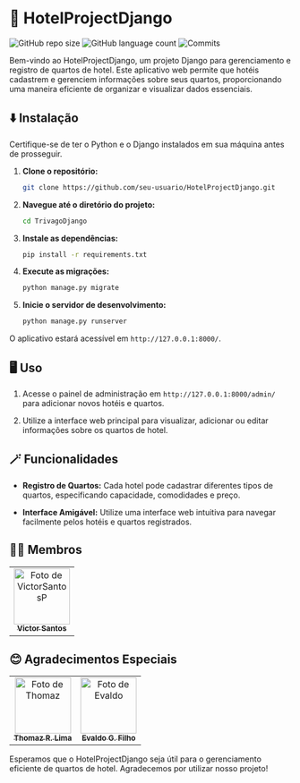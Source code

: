 # 🏨 HotelProjectDjango

![GitHub repo size](https://img.shields.io/github/repo-size/VictorSantosP/HotelProjectDjango?style=flat)
![GitHub language count](https://img.shields.io/github/languages/count/VictorSantosP/HotelProjectDjango?style=flat&logo=python)
![Commits](https://img.shields.io/github/commit-activity/t/VictorSantosP/HotelProjectDjango?style=flat&logo=github)

Bem-vindo ao HotelProjectDjango, um projeto Django para gerenciamento e registro de quartos de hotel. Este aplicativo web permite que hotéis cadastrem e gerenciem informações sobre seus quartos, proporcionando uma maneira eficiente de organizar e visualizar dados essenciais.

## ⬇️ Instalação

Certifique-se de ter o Python e o Django instalados em sua máquina antes de prosseguir.

1. **Clone o repositório:**

    ```bash
    git clone https://github.com/seu-usuario/HotelProjectDjango.git
    ```

2. **Navegue até o diretório do projeto:**

    ```bash
    cd TrivagoDjango
    ```

3. **Instale as dependências:**

    ```bash
    pip install -r requirements.txt
    ```

4. **Execute as migrações:**

    ```bash
    python manage.py migrate
    ```

5. **Inicie o servidor de desenvolvimento:**

    ```bash
    python manage.py runserver
    ```

O aplicativo estará acessível em `http://127.0.0.1:8000/`.

## 🖥️ Uso

1. Acesse o painel de administração em `http://127.0.0.1:8000/admin/` para adicionar novos hotéis e quartos.

2. Utilize a interface web principal para visualizar, adicionar ou editar informações sobre os quartos de hotel.

## 🪄 Funcionalidades

- **Registro de Quartos:** Cada hotel pode cadastrar diferentes tipos de quartos, especificando capacidade, comodidades e preço.

- **Interface Amigável:** Utilize uma interface web intuitiva para navegar facilmente pelos hotéis e quartos registrados.

## 👩‍💻 Membros

<table>
  <tr>
    <td align="center">
      <a href="https://github.com/VictorSantosP">
        <img src="https://avatars3.githubusercontent.com/VictorSantosP" width="100px;" alt="Foto de VictorSantosP"/><br>
        <sub>
          <b>Victor Santos</b>
        </sub>
      </a>
    </td>
  </tr>
</table>

## 😊 Agradecimentos Especiais

<table>
  <tr>
    <td align="center">
      <a href="https://github.com/Thomazrlima">
        <img src="https://avatars3.githubusercontent.com/Thomazrlima" width="100px;" alt="Foto de Thomaz"/><br>
        <sub>
          <b>Thomaz R. Lima</b>
        </sub>
      </a>
    </td>
    <td align="center">
      <a href="https://github.com/evaldocunhaf">
        <img src="https://avatars3.githubusercontent.com/evaldocunhaf" width="100px;" alt="Foto de Evaldo"/><br>
        <sub>
          <b>Evaldo G. Filho</b>
        </sub>
      </a>
    </td>
  </tr>
</table>

Esperamos que o HotelProjectDjango seja útil para o gerenciamento eficiente de quartos de hotel. Agradecemos por utilizar nosso projeto!
